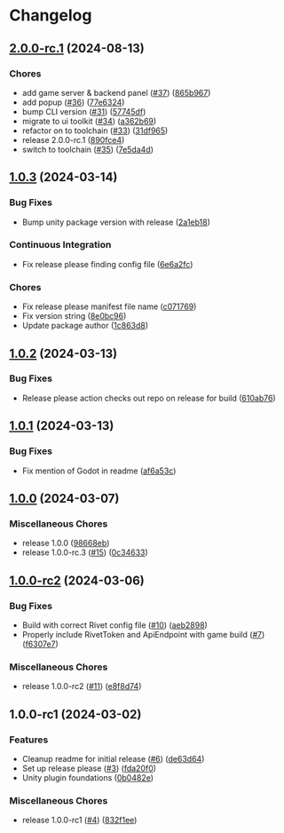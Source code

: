 # Changelog

## [2.0.0-rc.1](https://github.com/rivet-gg/plugin-unity/compare/v1.0.3...v2.0.0-rc.1) (2024-08-13)


### Chores

* add game server & backend panel ([#37](https://github.com/rivet-gg/plugin-unity/issues/37)) ([865b967](https://github.com/rivet-gg/plugin-unity/commit/865b96778b7af63edf6a47227ae3c0eda548e72a))
* add popup ([#36](https://github.com/rivet-gg/plugin-unity/issues/36)) ([77e6324](https://github.com/rivet-gg/plugin-unity/commit/77e6324b0647b878ee528102e555de652ae4e8a0))
* bump CLI version ([#31](https://github.com/rivet-gg/plugin-unity/issues/31)) ([57745df](https://github.com/rivet-gg/plugin-unity/commit/57745dfcc265858c81e6b40af63d057709d54438))
* migrate to ui toolkit ([#34](https://github.com/rivet-gg/plugin-unity/issues/34)) ([a362b69](https://github.com/rivet-gg/plugin-unity/commit/a362b694dc89db1574295b4c967c6a1f5d17de5a))
* refactor on to toolchain ([#33](https://github.com/rivet-gg/plugin-unity/issues/33)) ([31df965](https://github.com/rivet-gg/plugin-unity/commit/31df9652b9aa41f85508a0474c0e2c62b938d0b4))
* release 2.0.0-rc.1 ([890fce4](https://github.com/rivet-gg/plugin-unity/commit/890fce44b16b18b5e71b471ba47cf8ee3eecffde))
* switch to toolchain ([#35](https://github.com/rivet-gg/plugin-unity/issues/35)) ([7e5da4d](https://github.com/rivet-gg/plugin-unity/commit/7e5da4dd2bdb51f7330cc22e827d1b9c32a22524))

## [1.0.3](https://github.com/rivet-gg/plugin-unity/compare/v1.0.2...v1.0.3) (2024-03-14)


### Bug Fixes

* Bump unity package version with release ([2a1eb18](https://github.com/rivet-gg/plugin-unity/commit/2a1eb18522d39ae4e764d8a92a9ba931b1a06d04))


### Continuous Integration

* Fix release please finding config file ([6e6a2fc](https://github.com/rivet-gg/plugin-unity/commit/6e6a2fc8dd726e51159f5bf8aaebba878701d8c5))


### Chores

* Fix release please manifest file name ([c071769](https://github.com/rivet-gg/plugin-unity/commit/c0717699cb1131475278061564bebaceabfa1284))
* Fix version string ([8e0bc96](https://github.com/rivet-gg/plugin-unity/commit/8e0bc96e87caec8315207b677ca01f206a73bde0))
* Update package author ([1c863d8](https://github.com/rivet-gg/plugin-unity/commit/1c863d8a062d798d74f91b01f75f2893da8833d9))

## [1.0.2](https://github.com/rivet-gg/plugin-unity/compare/v1.0.1...v1.0.2) (2024-03-13)


### Bug Fixes

* Release please action checks out repo on release for build ([610ab76](https://github.com/rivet-gg/plugin-unity/commit/610ab765da5fff9b2d0183a2ebe380719e5bc915))

## [1.0.1](https://github.com/rivet-gg/plugin-unity/compare/v1.0.0...v1.0.1) (2024-03-13)


### Bug Fixes

* Fix mention of Godot in readme ([af6a53c](https://github.com/rivet-gg/plugin-unity/commit/af6a53c4397551b18edc3d492022831250468f2b))

## [1.0.0](https://github.com/rivet-gg/plugin-unity/compare/v1.0.0-rc2...v1.0.0) (2024-03-07)


### Miscellaneous Chores

* release 1.0.0 ([98668eb](https://github.com/rivet-gg/plugin-unity/commit/98668eb884863643afbe3a36c077cebb779c2650))
* release 1.0.0-rc.3 ([#15](https://github.com/rivet-gg/plugin-unity/issues/15)) ([0c34633](https://github.com/rivet-gg/plugin-unity/commit/0c34633c3e617cde113143e042510eabfe29528c))

## [1.0.0-rc2](https://github.com/rivet-gg/plugin-unity/compare/v1.0.0-rc1...v1.0.0-rc2) (2024-03-06)


### Bug Fixes

* Build with correct Rivet config file ([#10](https://github.com/rivet-gg/plugin-unity/issues/10)) ([aeb2898](https://github.com/rivet-gg/plugin-unity/commit/aeb28986dcaf7141b20f5829b57bbb4d96e7a987))
* Properly include RivetToken and ApiEndpoint with game build ([#7](https://github.com/rivet-gg/plugin-unity/issues/7)) ([f6307e7](https://github.com/rivet-gg/plugin-unity/commit/f6307e72426fbe7a3a535f5f0e345371ee6da81a))


### Miscellaneous Chores

* release 1.0.0-rc2 ([#11](https://github.com/rivet-gg/plugin-unity/issues/11)) ([e8f8d74](https://github.com/rivet-gg/plugin-unity/commit/e8f8d74ca2c1934b3210aa0777b41e5ba5b2a619))

## 1.0.0-rc1 (2024-03-02)


### Features

* Cleanup readme for initial release ([#6](https://github.com/rivet-gg/plugin-unity/issues/6)) ([de63d64](https://github.com/rivet-gg/plugin-unity/commit/de63d6441b7bf5a3c4d200fd34d967c402980aaf))
* Set up release please ([#3](https://github.com/rivet-gg/plugin-unity/issues/3)) ([fda20f0](https://github.com/rivet-gg/plugin-unity/commit/fda20f0fc41b47c245c87cd271bac7493b8cf075))
* Unity plugin foundations ([0b0482e](https://github.com/rivet-gg/plugin-unity/commit/0b0482e9cac07ea79afce5f21d924b19f79d7781))


### Miscellaneous Chores

* release 1.0.0-rc1 ([#4](https://github.com/rivet-gg/plugin-unity/issues/4)) ([832f1ee](https://github.com/rivet-gg/plugin-unity/commit/832f1ee27e307aa0d6900ef978e3310e5948f286))
